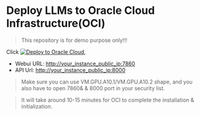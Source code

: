 # Deploy LLMs to Oracle Cloud Infrastructure(OCI)

> This repository is for demo purpose only!!!

Click [![Deploy to Oracle Cloud](https://oci-resourcemanager-plugin.plugins.oci.oraclecloud.com/latest/deploy-to-oracle-cloud.svg)](https://cloud.oracle.com/resourcemanager/stacks/create?region=home&zipUrl=https://github.com/engchina/deploy-llms-to-oci/releases/download/v1.0.0/deploy-stablediffusion-to-oci_v1.0.0.zip), 

- Webui URL: [http://your_instance_public_ip:7860](http://your_instance_public_ip:7860)
- API Url: [http://your_instance_public_ip:8000](http://your_instance_public_ip:8000)

> Make sure you can use VM.GPU.A10.1/VM.GPU.A10.2 shape, and you also have to open 7860& & 8000 port in your security list.

> It will take around 10-15 minutes for OCI to complete the installation & initialization.



